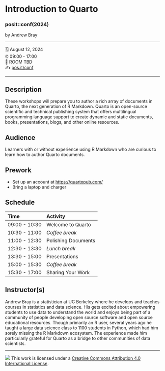 Introduction to Quarto
================

### posit::conf(2024)

by Andrew Bray

-----

:spiral_calendar: August 12, 2024  
:alarm_clock:     09:00 - 17:00  
:hotel:           ROOM TBD  
:writing_hand:    [pos.it/conf](http://pos.it/conf)

-----

## Description

These workshops will prepare you to author a rich array of documents in Quarto, the next generation of R Markdown. Quarto is an open-source scientific and technical publishing system that offers multilingual programming language support to create dynamic and static documents, books, presentations, blogs, and other online resources.

## Audience

Learners with or without experience using R Markdown who are curious to learn how to author Quarto documents.

## Prework

- Set up an account at https://quartopub.com/
- Bring a laptop and charger

## Schedule

| Time          | Activity         |
| :------------ | :--------------- |
| 09:00 - 10:30 | Welcome to Quarto        |
| 10:30 - 11:00 | *Coffee break*   |
| 11:00 - 12:30 | Polishing Documents        |
| 12:30 - 13:30 | *Lunch break*    |
| 13:30 - 15:00 | Presentations        |
| 15:00 - 15:30 | *Coffee break*   |
| 15:30 - 17:00 | Sharing Your Work        |

## Instructor(s)

Andrew Bray is a statistician at UC Berkeley where he develops and teaches courses in statistics and data science. His gets excited about empowering students to use data to understand the world and enjoys being part of a community of people developing open source software and open source educational resources. Though primarily an R user, several years ago he taught a large data science class to 1100 students in Python, which had him sorely missing the R Markdown ecosystem. The experience made him particularly grateful for Quarto as a bridge to other communities of data scientists.

-----

![](https://i.creativecommons.org/l/by/4.0/88x31.png) This work is
licensed under a [Creative Commons Attribution 4.0 International
License](https://creativecommons.org/licenses/by/4.0/).
